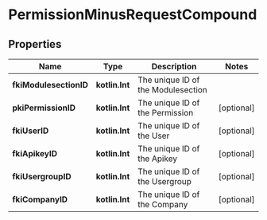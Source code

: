 
# PermissionMinusRequestCompound

## Properties
Name | Type | Description | Notes
------------ | ------------- | ------------- | -------------
**fkiModulesectionID** | **kotlin.Int** | The unique ID of the Modulesection | 
**pkiPermissionID** | **kotlin.Int** | The unique ID of the Permission |  [optional]
**fkiUserID** | **kotlin.Int** | The unique ID of the User |  [optional]
**fkiApikeyID** | **kotlin.Int** | The unique ID of the Apikey |  [optional]
**fkiUsergroupID** | **kotlin.Int** | The unique ID of the Usergroup |  [optional]
**fkiCompanyID** | **kotlin.Int** | The unique ID of the Company |  [optional]



